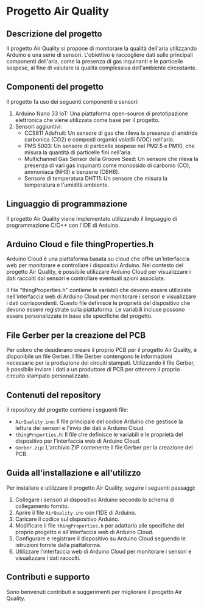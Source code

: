 # Progetto Air Quality

## Descrizione del progetto
Il progetto Air Quality si propone di monitorare la qualità dell'aria utilizzando Arduino e una serie di sensori. L'obiettivo è raccogliere dati sulle principali componenti dell'aria, come la presenza di gas inquinanti e le particelle sospese, al fine di valutare la qualità complessiva dell'ambiente circostante.

## Componenti del progetto
Il progetto fa uso dei seguenti componenti e sensori:

1. Arduino Nano 33 IoT: Una piattaforma open-source di prototipazione elettronica che viene utilizzata come base per il progetto.
2. Sensori aggiuntivi:
   - CCS811 Adafruit: Un sensore di gas che rileva la presenza di anidride carbonica (CO2) e composti organici volatili (VOC) nell'aria.
   - PMS 5003: Un sensore di particelle sospese nel PM2.5 e PM10, che misura la quantità di particelle fini nell'aria.
   - Multichannel Gas Sensor della Groove Seed: Un sensore che rileva la presenza di vari gas inquinanti come monossido di carbonio (CO), ammoniaca (NH3) e benzene (C6H6).
   - Sensore di temperatura DHT11: Un sensore che misura la temperatura e l'umidità ambiente.

## Linguaggio di programmazione
Il progetto Air Quality viene implementato utilizzando il linguaggio di programmazione C/C++ con l'IDE di Arduino.

## Arduino Cloud e file thingProperties.h
Arduino Cloud è una piattaforma basata su cloud che offre un'interfaccia web per monitorare e controllare i dispositivi Arduino. Nel contesto del progetto Air Quality, è possibile utilizzare Arduino Cloud per visualizzare i dati raccolti dai sensori e controllare eventuali azioni associate.

Il file "thingProperties.h" contiene le variabili che devono essere utilizzate nell'interfaccia web di Arduino Cloud per monitorare i sensori e visualizzare i dati corrispondenti. Questo file definisce le proprietà del dispositivo che devono essere registrate sulla piattaforma. Le variabili incluse possono essere personalizzate in base alle specifiche del progetto.

## File Gerber per la creazione del PCB
Per coloro che desiderano creare il proprio PCB per il progetto Air Quality, è disponibile un file Gerber. I file Gerber contengono le informazioni necessarie per la produzione dei circuiti stampati. Utilizzando il file Gerber, è possibile inviare i dati a un produttore di PCB per ottenere il proprio circuito stampato personalizzato.

## Contenuti del repository
Il repository del progetto contiene i seguenti file:

- `AirQuality.ino`: Il file principale del codice Arduino che gestisce la lettura dei sensori e l'invio dei dati a Arduino Cloud.
- `thingProperties.h`: Il file che definisce le variabili e le proprietà del dispositivo per l'interfaccia web di Arduino Cloud.
- `Gerber.zip`: L'archivio ZIP contenente il file Gerber per la creazione del PCB.

## Guida all'installazione e all'utilizzo
Per installare e utilizzare il progetto Air Quality, seguire i seguenti passaggi:

1. Collegare i sensori al dispositivo Arduino secondo lo schema di collegamento fornito.
2. Aprire il file `AirQuality.ino` con l'IDE di Arduino.
3. Caricare il codice sul dispositivo Arduino.
4. Modificare il file `thingProperties.h` per adattarlo alle specifiche del proprio progetto e all'interfaccia web di Arduino Cloud.
5. Configurare e registrare il dispositivo su Arduino Cloud seguendo le istruzioni fornite dalla piattaforma.
6. Utilizzare l'interfaccia web di Arduino Cloud per monitorare i sensori e visualizzare i dati raccolti.

## Contributi e supporto
Sono benvenuti contributi e suggerimenti per migliorare il progetto Air Quality. 

